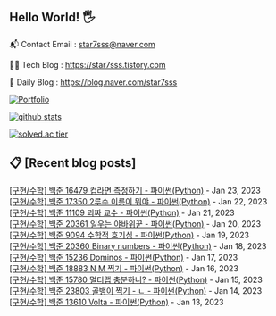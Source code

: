 ## Hello World! 🖐

📬 Contact Email : star7sss@naver.com

👨‍💻 Tech Blog : https://star7sss.tistory.com

🤪 Daily Blog : https://blog.naver.com/star7sss

[![Portfolio](https://img.shields.io/badge/Portfolio-%23000000.svg?style=for-the-badge&logo=firefox&logoColor=#FF7139)](https://fern-way-13f.notion.site/Jang-Thang-3b7b327981a2456c8ee5952eadb848b9)

[![github stats](https://github-readme-stats.vercel.app/api?username=jangThang&show_icons=true&hide_border=False)](https://star7sss.tistory.com)

[![solved.ac tier](http://mazassumnida.wtf/api/v2/generate_badge?boj=star7sss)](https://solved.ac/star7sss)

## 📋 [Recent blog posts]
[[구현/수학] 백준 16479 컵라면 측정하기 - 파이썬(Python)](https://star7sss.tistory.com/673) - Jan 23, 2023<br>
[[구현/수학] 백준 17350 2루수 이름이 뭐야 - 파이썬(Python)](https://star7sss.tistory.com/672) - Jan 22, 2023<br>
[[구현/수학] 백준 11109 괴짜 교수 - 파이썬(Python)](https://star7sss.tistory.com/671) - Jan 21, 2023<br>
[[구현/수학] 백준 20361 일우는 야바위꾼 - 파이썬(Python)](https://star7sss.tistory.com/670) - Jan 20, 2023<br>
[[구현/수학] 백준 9094 수학적 호기심 - 파이썬(Python)](https://star7sss.tistory.com/669) - Jan 19, 2023<br>
[[구현/수학] 백준 20360 Binary numbers - 파이썬(Python)](https://star7sss.tistory.com/668) - Jan 18, 2023<br>
[[구현/수학] 백준 15236 Dominos - 파이썬(Python)](https://star7sss.tistory.com/667) - Jan 17, 2023<br>
[[구현/수학] 백준 18883 N M 찍기 - 파이썬(Python)](https://star7sss.tistory.com/666) - Jan 16, 2023<br>
[[구현/수학] 백준 15780 멀티랩 충분하니? - 파이썬(Python)](https://star7sss.tistory.com/665) - Jan 15, 2023<br>
[[구현/수학] 백준 23803 골뱅이 찍기 - ㄴ - 파이썬(Python)](https://star7sss.tistory.com/664) - Jan 14, 2023<br>
[[구현/수학] 백준 13610 Volta - 파이썬(Python)](https://star7sss.tistory.com/663) - Jan 13, 2023<br>

